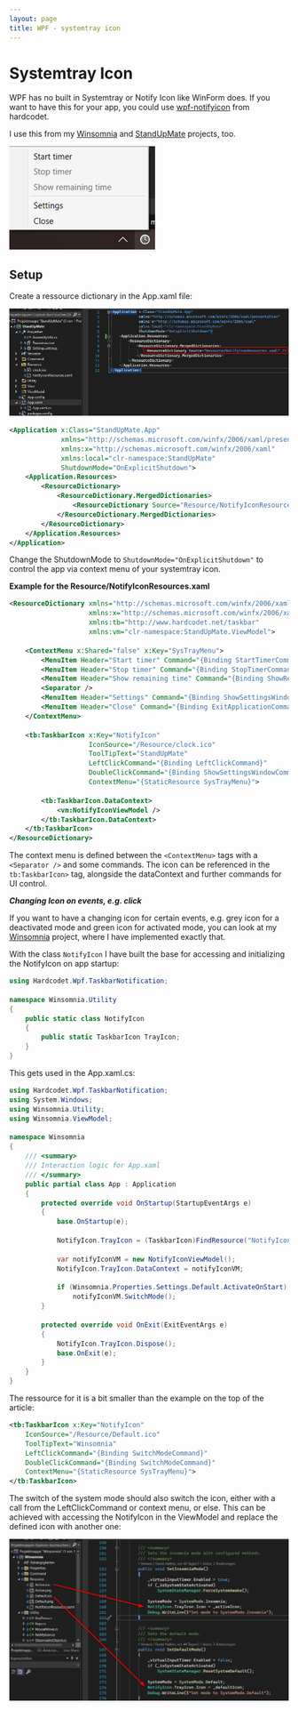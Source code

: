 ```yaml
---
layout: page
title: WPF - systemtray icon
---
```


# Systemtray Icon

WPF has no built in Systemtray or Notify Icon like WinForm does. If you want to have this for your app, you could use [wpf-notifyicon](https://github.com/hardcodet/wpf-notifyicon) from hardcodet.

I use this from my [Winsomnia](https://github.com/Skjoldrun/Winsomnia) and [StandUpMate](https://github.com/Skjoldrun/StandUpMate) projects, too.

![StandUpMate Systemtray Icon](/assets/images/coding/wpf/startup-exit/system-tray-menu.png)


## Setup

Create a ressource dictionary in the App.xaml file:

![StandUpMate Systemtray Icon](/assets/images/coding/wpf/systemtray-icon/ressourcedic-app.xaml.png)

```xml
<Application x:Class="StandUpMate.App"
             xmlns="http://schemas.microsoft.com/winfx/2006/xaml/presentation"
             xmlns:x="http://schemas.microsoft.com/winfx/2006/xaml"
             xmlns:local="clr-namespace:StandUpMate"
             ShutdownMode="OnExplicitShutdown">
    <Application.Resources>
        <ResourceDictionary>
            <ResourceDictionary.MergedDictionaries>
                <ResourceDictionary Source="Resource/NotifyIconResources.xaml" />
            </ResourceDictionary.MergedDictionaries>
        </ResourceDictionary>
    </Application.Resources>
</Application>
```

Change the ShutdownMode to `ShutdownMode="OnExplicitShutdown"` to control the app via context menu of your systemtray icon. 


**Example for the Resource/NotifyIconResources.xaml**

```xml
<ResourceDictionary xmlns="http://schemas.microsoft.com/winfx/2006/xaml/presentation"
                    xmlns:x="http://schemas.microsoft.com/winfx/2006/xaml"
                    xmlns:tb="http://www.hardcodet.net/taskbar"
                    xmlns:vm="clr-namespace:StandUpMate.ViewModel">

    <ContextMenu x:Shared="false" x:Key="SysTrayMenu">
        <MenuItem Header="Start timer" Command="{Binding StartTimerCommand}" />
        <MenuItem Header="Stop timer" Command="{Binding StopTimerCommand}" />
        <MenuItem Header="Show remaining time" Command="{Binding ShowRemainingTimeCommand}" />
        <Separator />
        <MenuItem Header="Settings" Command="{Binding ShowSettingsWindowCommand}" />
        <MenuItem Header="Close" Command="{Binding ExitApplicationCommand}" />
    </ContextMenu>

    <tb:TaskbarIcon x:Key="NotifyIcon"
                    IconSource="/Resource/clock.ico"
                    ToolTipText="StandUpMate"
                    LeftClickCommand="{Binding LeftClickCommand}"
                    DoubleClickCommand="{Binding ShowSettingsWindowCommand}"
                    ContextMenu="{StaticResource SysTrayMenu}">

        <tb:TaskbarIcon.DataContext>
            <vm:NotifyIconViewModel />
        </tb:TaskbarIcon.DataContext>
    </tb:TaskbarIcon>
</ResourceDictionary>
```

The context menu is defined between the `<ContextMenu>` tags with a `<Separator />` and some commands. The icon can be referenced in the `tb:TaskbarIcon>` tag, alongside the dataContext and further commands for UI control.


***Changing Icon on events, e.g. click***

If you want to have a changing icon for certain events, e.g. grey icon for a deactivated mode and green icon for activated mode, you can look at my [Winsomnia](https://github.com/Skjoldrun/Winsomnia) project, where I have implemented exactly that.

With the class `NotifyIcon` I have built the base for accessing and initializing the NotifyIcon on app startup:

```csharp
using Hardcodet.Wpf.TaskbarNotification;

namespace Winsomnia.Utility
{
    public static class NotifyIcon
    {
        public static TaskbarIcon TrayIcon;
    }
}
```

This gets used in the App.xaml.cs:

```csharp
using Hardcodet.Wpf.TaskbarNotification;
using System.Windows;
using Winsomnia.Utility;
using Winsomnia.ViewModel;

namespace Winsomnia
{
    /// <summary>
    /// Interaction logic for App.xaml
    /// </summary>
    public partial class App : Application
    {
        protected override void OnStartup(StartupEventArgs e)
        {
            base.OnStartup(e);

            NotifyIcon.TrayIcon = (TaskbarIcon)FindResource("NotifyIcon");

            var notifyIconVM = new NotifyIconViewModel();
            NotifyIcon.TrayIcon.DataContext = notifyIconVM;

            if (Winsomnia.Properties.Settings.Default.ActivateOnStart)
                notifyIconVM.SwitchMode();
        }

        protected override void OnExit(ExitEventArgs e)
        {
            NotifyIcon.TrayIcon.Dispose();
            base.OnExit(e);
        }
    }
}
```

The ressource for it is a bit smaller than the example on the top of the article:

```xml
<tb:TaskbarIcon x:Key="NotifyIcon"
    IconSource="/Resource/Default.ico"
    ToolTipText="Winsomnia"
    LeftClickCommand="{Binding SwitchModeCommand}"
    DoubleClickCommand="{Binding SwitchModeCommand}"
    ContextMenu="{StaticResource SysTrayMenu}">
</tb:TaskbarIcon>
```

The switch of the system mode should also switch the icon, either with a call from the LeftClickCommand or context menu, or else. This can be achieved with accessing the NotifyIcon in the ViewModel and replace the defined icon with another one:

![StandUpMate Systemtray Icon](/assets/images/coding/wpf/systemtray-icon/change-icon.png)


